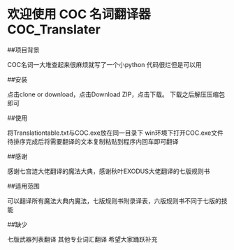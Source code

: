 # 欢迎使用 COC 名词翻译器 COC_Translater
##项目背景

COC名词一大堆查起来很麻烦就写了一个小python
代码很烂但是可以用

##安装

点击clone or download，点击Download ZIP，点击下载。
下载之后解压压缩包即可

##使用

将Translationtable.txt与COC.exe放在同一目录下
win环境下打开COC.exe文件
待排序完成后将需要翻译的文本复制粘贴到程序内回车即可翻译

##感谢

感谢七宫涟大佬翻译的魔法大典，感谢秋叶EXODUS大佬翻译的七版规则书

##适用范围

可以翻译所有魔法大典内魔法，七版规则书附录译表，六版规则书不同于七版的技能

##缺少

七版武器列表翻译
其他专业词汇翻译
希望大家踊跃补充